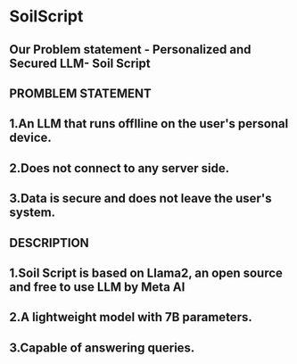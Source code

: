 # SoilScript
## Our Problem statement - Personalized and Secured LLM- Soil Script
## PROMBLEM STATEMENT
## 1.An LLM that runs offlline on the user's personal device.
## 2.Does not connect to any server side.
## 3.Data is secure and does not leave the user's system.
## DESCRIPTION
## 1.Soil Script is based on Llama2, an open source and free to use LLM by Meta AI
## 2.A lightweight model with 7B parameters.
## 3.Capable of answering queries.
